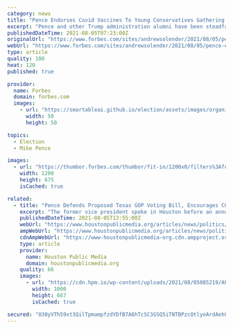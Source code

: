```yaml
---
category: news
title: "Pence Endorses Covid Vaccines To Young Conservatives Gathering: ‘I Got The Shot’"
excerpt: "Pence and other Trump administration alumni have been steadfast advocates for the vaccines even as others in their movement remain skeptical."
publishedDateTime: 2021-08-05T07:23:00Z
originalUrl: "https://www.forbes.com/sites/andrewsolender/2021/08/05/pence-endorses-covid-vaccines-to-young-conservatives-gathering-i-got-the-shot/"
webUrl: "https://www.forbes.com/sites/andrewsolender/2021/08/05/pence-endorses-covid-vaccines-to-young-conservatives-gathering-i-got-the-shot/"
type: article
quality: 100
heat: 120
published: true

provider:
  name: Forbes
  domain: forbes.com
  images:
    - url: "https://smartableai.github.io/election/assets/images/organizations/forbes.com-50x50.jpg"
      width: 50
      height: 50

topics:
  - Election
  - Mike Pence

images:
  - url: "https://thumbor.forbes.com/thumbor/fit-in/1200x0/filters%3Aformat%28jpg%29/https%3A%2F%2Fspecials-images.forbesimg.com%2Fimageserve%2F610b91c5307b5f6c6c8a6113%2F0x0.jpg%3FcropX1%3D0%26cropX2%3D1969%26cropY1%3D99%26cropY2%3D1207"
    width: 1200
    height: 675
    isCached: true

related:
  - title: "Pence Defends Proposed Texas GOP Voting Bill, Encourages COVID-19 Vaccination In Houston"
    excerpt: "The former vice president spoke in Houston before an annual conference of college conservatives organized by the Young America's Foundation."
    publishedDateTime: 2021-08-05T13:55:00Z
    webUrl: "https://www.houstonpublicmedia.org/articles/news/politics/2021/08/05/405080/pence-defends-trump-administration-blasts-biden-and-encourages-covid-19-vaccination/"
    ampWebUrl: "https://www.houstonpublicmedia.org/articles/news/politics/2021/08/05/405080/pence-defends-trump-administration-blasts-biden-and-encourages-covid-19-vaccination/amp/"
    cdnAmpWebUrl: "https://www-houstonpublicmedia-org.cdn.ampproject.org/c/s/www.houstonpublicmedia.org/articles/news/politics/2021/08/05/405080/pence-defends-trump-administration-blasts-biden-and-encourages-covid-19-vaccination/amp/"
    type: article
    provider:
      name: Houston Public Media
      domain: houstonpublicmedia.org
    quality: 66
    images:
      - url: "https://cdn.hpm.io/wp-content/uploads/2021/08/05085219/AP21197769781009-1000x667.jpg"
        width: 1000
        height: 667
        isCached: true

secured: "O30yVTh59xt3QilTpmampfzdYDfB7A6hTcSC3GSQ5iTNTBPzcOtlyoArdAeh0U6ElF1hY/IxAurdVXgCjwk93ES/sdgRE1Fhyzrf4uQ8JcELBZ9bmDnsEUexNkKRsniYGPym84VeSBGRln+amOY4X/f3hsfG/D7pos7ZUYP3uf9ePZ8dqbSDi/yqupXJOoWJZPtqapIVzLS78vtJwmY82DILEUucwptkTILhJnoNAbty9B3dw5ryQXzXCTAee0xXGEOMCOCwdcs9WcPycL0aZ8d+YBLEPmNYbHHHZ1iLVuayFPwKJgyv11RzTnVyDwvEApsXNPXsZvXmqWBUkD0FDaz3OEP7Fqy38D+uwi+UFTY=;lTuXhu2MnIfVpalEMmOHgg=="
---
```


